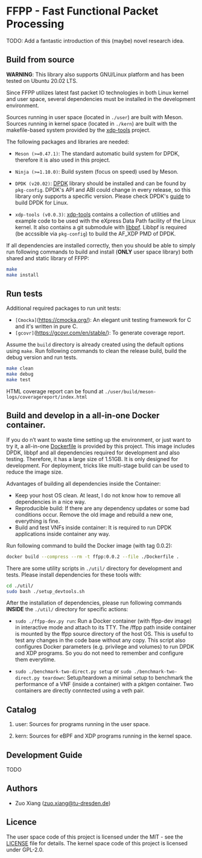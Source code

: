 # FFPP - Fast Functional Packet Processing

TODO: Add a fantastic introduction of this (maybe) novel research idea.

## Build from source

**WARNING**: This library also supports GNU/Linux platform and has been tested on Ubuntu 20.02 LTS.

Since FFPP utilizes latest fast packet IO technologies in both Linux kernel and user space, several dependencies must be
installed in the development environment.

Sources running in user space (located in `./user`) are built with Meson.
Sources running in kernel space (located in `./kern`) are built with the makefile-based system provided by the
[xdp-tools](https://github.com/xdp-project/xdp-tools) project.

The following packages and libraries are needed:


*   `Meson (>=0.47.1)`: The standard automatic build system for DPDK, therefore it is also used in this project.
*   `Ninja (>=1.10.0)`: Build system (focus on speed) used by Meson.

*   `DPDK (v20.02)`: [DPDK](https://core.dpdk.org/download/) library should be installed and can be found by
    `pkg-config`. DPDK's API and ABI could change in every release, so this library only supports a specific version.
    Please check DPDK's [guide](https://doc.dpdk.org/guides-20.02/linux_gsg/index.html) to build DPDK for Linux.

*   `xdp-tools (v0.0.3)`: [xdp-tools](https://github.com/xdp-project/xdp-tools) contains a collection of utilities and
    example code to be used with the eXpress Data Path facility of the Linux kernel. It also contains a git submodule
    with [libbpf](https://github.com/libbpf/libbpf). Libbpf is required (be accssible via `pkg-config`) to build the
    AF_XDP PMD of DPDK.

If all dependencies are installed correctly, then you should be able to simply run following commands to build and
install (**ONLY** user space library) both shared and static library of FFPP:

```bash
make
make install
```

## Run tests

Additional required packages to run unit tests:

*   `[Cmocka]`(https://cmocka.org/): An elegant unit testing framework for C and it's written in pure C.
*   `[gcovr]`(https://gcovr.com/en/stable/): To generate coverage report.

Assume the `build` directory is already created using the default options using `make`. Run following commands to clean
the release build, build the debug version and run tests.

```bash
make clean
make debug
make test
```
HTML coverage report can be found at `./user/build/meson-logs/coveragereport/index.html`

## Build and develop in a all-in-one Docker container.

If you do n’t want to waste time setting up the environment, or just want to try it,
a all-in-one [Dockerfile](./Dockerfile) is provided by this project. This image includes DPDK, libbpf and all
dependencies required for development and also testing. Therefore, it has a large size of 1.51GB.
It is only designed for development. For deployment, tricks like multi-stage build can be used to reduce the image size.

Advantages of building all dependencies inside the Container:

*   Keep your host OS clean. At least, I do not know how to remove all dependencies in a nice way.
*   Reproducible build: If there are any dependency updates or some bad conditions occur. Remove the old image and
    rebuild a new one, everything is fine.
*   Build and test VNFs inside container: It is required to run DPDK applications inside container any way.

Run following command to build the Docker image (with tag 0.0.2):

```bash
docker build --compress --rm -t ffpp:0.0.2 --file ./Dockerfile .
```

There are some utility scripts in `./util/` directory for development and tests. Please install dependencies for these
tools with:

```bash
cd ./util/
sudo bash ./setup_devtools.sh
```

After the installation of dependencies, please run following commands **INSIDE** the `./util/` directory for specific
actions:

*   `sudo ./ffpp-dev.py run`: Run a Docker container (with ffpp-dev image) in interactive mode and attach to its TTY. The
    /ffpp path inside container is mounted by the ffpp source directory of the host OS. This is useful to test any
    changes in the code base without any copy. This script also configures Docker parameters (e.g. privilege and
    volumes) to run DPDK and XDP programs. So you do not need to remember and configure them everytime.

*   `sudo ./benchmark-two-direct.py setup` or `sudo ./benchmark-two-direct.py teardown`: Setup/teardown a minimal setup
    to benchmark the performance of a VNF (inside a container) with a pktgen container. Two containers are directly
    conntected using a veth pair.

## Catalog

1.  user: Sources for programs running in the user space.

1.  kern: Sources for eBPF and XDP programs running in the kernel space.

## Development Guide

TODO

## Authors

*   Zuo Xiang (zuo.xiang@tu-dresden.de)

## Licence

The user space code of this project is licensed under the MIT - see the [LICENSE](../../LICENSE) file for details.
The kernel space code of this project is licensed under GPL-2.0.

